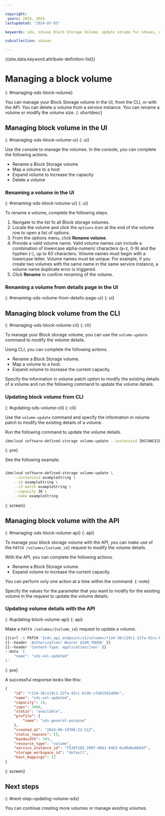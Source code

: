 ```yaml
---

copyright:
 years: 2024, 2024
lastupdated: "2024-07-05"

keywords: sds, sdsaas Block Storage Volume, update volume for sdsaas, manage volume

subcollection: sdsaas

---
```


{{site.data.keyword.attribute-definition-list}}

# Managing a block volume
{: #managing-sds-block-volume}

You can manage your Block Storage volume in the UI, from the CLI, or with the API. You can delete a volume from a service instance. You can rename a volume or modify the volume size.
{: shortdesc}

## Managing block volume in the UI
{: #managing-sds-block-volume-ui}
{: ui}

Use the console to manage the volumes. In the console, you can complete the following actions.

* Rename a Block Storage volume
* Map a volume to a host
* Expand volume to increase the capacity
* Delete a volume




### Renaming a volume in the UI
{: #renaming-sds-block-volume-ui}
{: ui}

To rename a volume, complete the following steps.

1. Navigate to the list fo all Block storage volumes.
2. Locate the volume and click the `options` icon at the end of the volume row to open a list of options.
3. From the options menu, click **Rename volume**.
4. Provide a valid volume name. Valid volume names can include a combination of lowercase alpha-numeric characters (a-z, 0-9) and the hyphen (-), up to 63 characters. Volume names must begin with a lowercase letter. Volume names must be unique. For example, if you create two volumes with the same name in the same service instance, a volume name duplicate error is triggered.
5. Click **Rename** to confirm renaming of the volume.


### Renaming a volume from details page in the UI
{: #renaming-sds-volume-from-details-page-ui}
{: ui}







## Managing block volume from the CLI
{: #managing-sds-block-volume-cli}
{: cli}

To manage your Block storage volume, you can use the `volume-update` command to modify the volume details.

Using CLI, you can complete the following actions.

* Rename a Block Storage volume.
* Map a volume to a host.
* Expand volume to increase the current capacity.

Specify the information in volume patch option to modify the existing details of a volume and run the following command to update the volume details.

### Updating block volume from CLI
{: #updating-sds-volume-cli}
{: cli}

Use the `volume-update` command and specify the information in volume patch to modify the existing details of a volume.

Run the following command to update the volume details.


```sh
ibmcloud software-defined-storage volume-update --instanceid INSTANCEID --id ID [--volume-patch VOLUME-PATCH] [--if-match IF-MATCH]
```
{: pre}

See the following example.

```bash

ibmcloud software-defined-storage volume-update \
    --instanceid exampleString \
    --id exampleString \
    --if-match exampleString \
    --capacity 38 \
    --name exampleString

```
{: screen}



## Managing block volume with the API
{: #managing-sds-block-volume-api}
{: api}

To manage your block storage volume with the API, you can make use of the `PATCH /volumes/{volume_id}` request to modify the volume details.

With the API, you can complete the following actions.

* Rename a Block Storage volume.
* Expand volume to increase the current capacity.

You can perform only one action at a time within the command.
{: note}

Specify the values for the parameter that you want to modify for the existing volume in the request to update the volume details.

### Updating volume details with the API
{: #updating-block-volume-api}
{: api}

Make a `PATCH /volumes/{volume_id}` request to update a volume.

```sh
{{curl -X PATCH '$sds_api_endpoint/v1/volumes/r134-36c119c1-22fa-42cc-b33b-cfdd1591d89c' }}
{{--header 'Authorization: Bearer $IAM_TOKEN' }}
{{--header 'Content-Type: application/json' }}
--data '{
    "name": "sds-vol-updated"
}'
```
{: pre}

A successful response looks like this:

```json
{
    "id": "r134-36c119c1-22fa-42cc-b33b-cfdd1591d89c",
    "name": "sds-vol-updated",
    "capacity": 10,
    "iops": 3000,
    "status": "available",
    "profile": {
        "name": "sds-general-purpose"
    },
    "created_at": "2024-06-19T06:22:51Z",
    "status_reasons": [],
    "bandwidth": 393,
    "resource_type": "volume",
    "service_instance_id": "f538f202-2907-4061-8463-6a40dbe6b69f",
    "storage_workspace_id": "default",
    "host_mappings": []
}

```
{: screen}


## Next steps
{: #next-step-updating-volume-sds}

You can continue creating more volumes or manage existing volumes.
